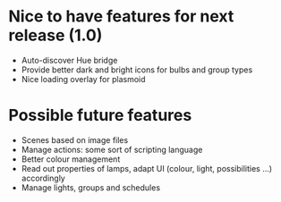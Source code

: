# Nice to have features for next release (1.0)

* Auto-discover Hue bridge
* Provide better dark and bright icons for bulbs and group types
* Nice loading overlay for plasmoid

# Possible future features

* Scenes based on image files
* Manage actions: some sort of scripting language
* Better colour management
* Read out properties of lamps, adapt UI (colour, light, possibilities ...) accordingly
* Manage lights, groups and schedules
